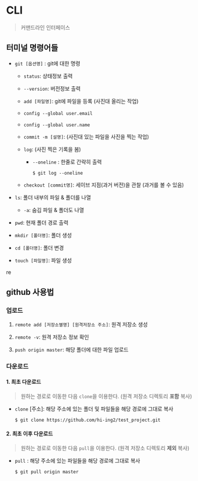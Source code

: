 # CLI

>  커맨드라인 인터페이스



## 터미널 명령어들

- `git [옵션명]` : git에 대한 명령

  - `status`: 상태정보 출력

  - `--version`: 버전정보 출력

  - `add [파일명]`: git에 파일을 등록 (사진대 올리는 작업)

  - `config --global user.email`

  - `config --global user.name`

  - `commit -m [설명]`: (사진대 있는 파일을 사진을 찍는 작업)

  - `log`: (사진 찍은 기록을 봄)

    - `--oneline` : 한줄로 간략히 출력

      ``` shell
      $ git log --oneline
      ```

  - `checkout [commit명]`: 세이브 지점(과거 버전)을 관찰 (과거를 볼 수 있음)

  

- `ls`: 폴더 내부의 파일 & 폴더를 나열
  
  - `-a`: 숨김 파일 & 폴더도 나열
- `pwd`: 현재 폴더 경로 출력
- `mkdir [폴더명]`: 폴더 생성
- `cd [폴더명]`: 폴더 변경
- `touch [파일명]`: 파일 생성

re

## github 사용법

### 업로드

1. `remote add [저장소별명] [원격저장소 주소]`: 원격 저장소 생성

2. `remote -v`: 원격 저장소 정보 확인

3. `push origin master`: 해당 폴더에 대한 파일 업로드 

   
### 다운로드

#### 1. 최초 다운로드

> 원하는 경로로 이동한 다음 `clone`을 이용한다. (원격 저장소 디렉토리 **포함** 복사)

- `clone` [주소]: 해당 주소에 있는 폴더 및 파일들을 해당 경로에 그대로 복사 
  
   ```shell
   $ git clone https://github.com/hi-ing2/test_project.git
   ```




#### 2. 최초 이후 다운로드

> 원하는 경로로 이동한 다음 `pull`을 이용한다. (원격 저장소 디렉토리 **제외** 복사)

- `pull` : 해당 주소에 있는 파일들을 해당 경로에 그대로 복사 

  ```shell
  $ git pull origin master
  ```

